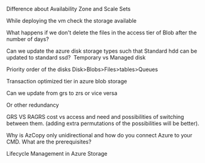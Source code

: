 

Difference about Availability Zone and Scale Sets

While deploying the vm check the storage available

What happens if we don't delete the files in the access tier of Blob after the number of days?

Can we update the azure disk storage types such that Standard hdd can be updated to standard ssd?  Temporary vs Managed disk

Priority order of the disks Disk>Blobs>Files>tables>Queues

Transaction optimized tier in azure blob storage

Can we update from grs to zrs or vice versa

Or other redundancy

GRS VS RAGRS cost vs access and need and possibilities of switching between them. (adding extra permutations of the possibilities will be better).

Why is AzCopy only unidirectional and how do you connect Azure to your CMD. What are the prerequisites?

Lifecycle Management in Azure Storage